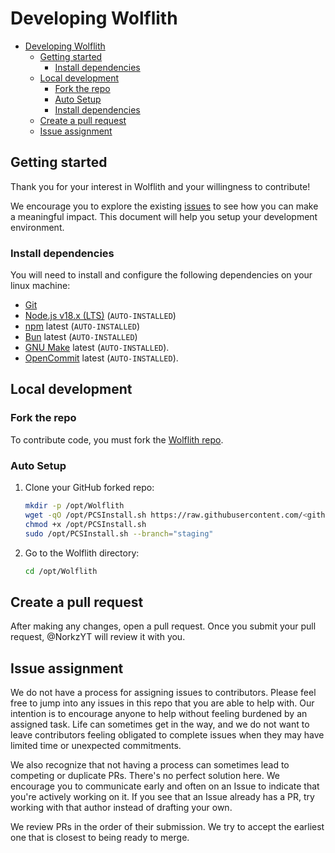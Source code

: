 # Developing Wolflith

- [Developing Wolflith](#developing-Wolflith)
  - [Getting started](#getting-started)
    - [Install dependencies](#install-dependencies)
  - [Local development](#local-development)
    - [Fork the repo](#auto-setup)
    - [Auto Setup](#clone-the-repo)
    - [Install dependencies](#install-dependencies)
  - [Create a pull request](#create-a-pull-request)
  - [Issue assignment](#issue-assignment)

## Getting started

Thank you for your interest in Wolflith and your willingness to contribute!

We encourage you to explore the existing [issues](https://github.com/NorkzYT/Wolflith/issues) to see how you can make a meaningful impact. This document will help you setup your development environment.

### Install dependencies

You will need to install and configure the following dependencies on your linux machine:

- [Git](http://git-scm.com/)
- [Node.js v18.x (LTS)](http://nodejs.org) (`AUTO-INSTALLED`)
- [npm](https://www.npmjs.com/) latest (`AUTO-INSTALLED`)
- [Bun](https://bun.sh/) latest (`AUTO-INSTALLED`)
- [GNU Make](https://www.gnu.org/software/make/) latest (`AUTO-INSTALLED`).
- [OpenCommit](https://github.com/di-sukharev/opencommit) latest (`AUTO-INSTALLED`).

## Local development

### Fork the repo

To contribute code, you must fork the [Wolflith repo](https://github.com/NorkzYT/Wolflith).

### Auto Setup

1. Clone your GitHub forked repo:

   ```bash
   mkdir -p /opt/Wolflith
   wget -qO /opt/PCSInstall.sh https://raw.githubusercontent.com/<github_username>/Wolflith/main/PCSMenu/PCSInstall.sh
   chmod +x /opt/PCSInstall.sh
   sudo /opt/PCSInstall.sh --branch="staging"
   ```

2. Go to the Wolflith directory:
   ```sh
   cd /opt/Wolflith
   ```

## Create a pull request

After making any changes, open a pull request. Once you submit your pull request, @NorkzYT will review it with you.

## Issue assignment

We do not have a process for assigning issues to contributors. Please feel free to jump into any issues in this repo that you are able to help with. Our intention is to encourage anyone to help without feeling burdened by an assigned task. Life can sometimes get in the way, and we do not want to leave contributors feeling obligated to complete issues when they may have limited time or unexpected commitments.

We also recognize that not having a process can sometimes lead to competing or duplicate PRs. There's no perfect solution here. We encourage you to communicate early and often on an Issue to indicate that you're actively working on it. If you see that an Issue already has a PR, try working with that author instead of drafting your own.

We review PRs in the order of their submission. We try to accept the earliest one that is closest to being ready to merge.
